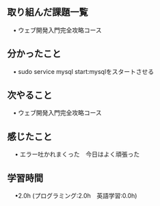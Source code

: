 ## 取り組んだ課題一覧

 　• ウェブ開発入門完全攻略コース

## 分かったこと

 　• sudo service mysql start:mysqlをスタートさせる

## 次やること　
           
 　• ウェブ開発入門完全攻略コース

## 感じたこと

　 • エラー吐かれまくった　今日はよく頑張った

## 学習時間

　 •2.0h (プログラミング:2.0h　英語学習:0.0h)